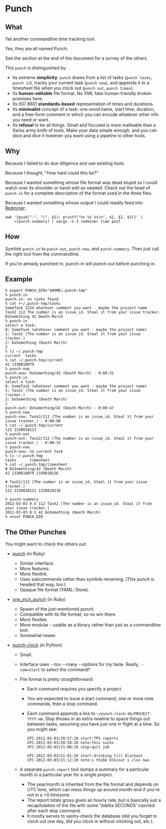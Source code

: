 # Punch
<!-- vi: set et ts=2 sw=2 : -->
## What
Yet another commandline time tracking tool.

Yes, they are all named Punch.

See the section at the end of the document for a survey of the others.

This `punch` is distinguished by:

* Its extreme **simplicity**: `punch` draws from a list of tasks (`punch
  tasks`, `punch in`), tracks your current task (`punch now`), and appends it
  to a timesheet file when you clock out (`punch out`, `punch times`).
* Its **human-editable** file format. No XML fake human-friendly broken
  promises here.
* Its ISO 8601 **standards-based** representation of times and durations.
* Its **minimalist** concept of a task: one-word name, start time,
  duration, and a free-form comment in which you can encode whatever other info
  you need or want.
* Its **refusal** to be all things. Small and focused is more malleable than a
  Swiss army knife of tools. Make your data simple enough, and you can slice
  and dice it however you want using a pipeline to other tools.

## Why
Because I failed to do due diligence and use existing tools.

Because I thought, "How hard could this be?"

Because I wanted something whose file format was dead stupid so I could
watch over its shoulder or hand-edit as needed. Check out the head of
`punch-in` for a complete description of the format used in the three files.

Because I wanted something whose output I could readily
feed into [Redminer](https://github.com/jeremy-w/redminer):

    awk '{gsub("-", "/", $1); printf("%s %s %s\n", $1, $2, $3)}' \
        <(punch-summary) | xargs -n 3 redminer time post

## How
Symlink `punch-in` to `punch-out`, `punch-now`, and `punch-summary`.
Then just call the right tool from the commandline.

If you're already punched-in, punch-in will punch-out before punching in.

## Example
```shell
% export PUNCH_DIR="$HOME/.punch-tmp"
% punch-in   
punch-in: no tasks found
% cat >~/.punch-tmp/tasks
SomeTask 1234 whatever comment you want - maybe the project name
Task2 112 The number is an issue_id. Steal it from your issue tracker.
DoSomething 42 Death March
% punch-in
select a task:
0: SomeTask (whatever comment you want - maybe the project name)
1: Task2 (The number is an issue_id. Steal it from your issue tracker.)
2: DoSomething (Death March)
2
% ls ~/.punch-tmp
current  tasks
% cat ~/.punch-tmp/current
42 1330810079
% punch-now
punch-now: DoSomething/42 (Death March) - 0:00:31
% punch-in
select a task:
0: SomeTask (whatever comment you want - maybe the project name)
1: Task2 (The number is an issue_id. Steal it from your issue tracker.)
2: DoSomething (Death March)
1
punch-out: DoSomething/42 (Death March) - 0:00:47
% punch-now
punch-now: Task2/112 (The number is an issue_id. Steal it from your issue tracker.) - 0:00:08
% cat ~/.punch-tmp/current 
112 1330810121
% punch-out
punch-out: Task2/112 (The number is an issue_id. Steal it from your issue tracker.) - 0:00:15
% punch-now
punch-now: no current task
% ls ~/.punch-tmp
tasks      timesheet
% cat ~/.punch-tmp/timesheet
# DoSomething/42 (Death March)
42 1330810079 1330810126

# Task2/112 (The number is an issue_id. Steal it from your issue tracker.)
112 1330810121 1330810136

% punch-summary
2012-03-03 0.5 112 Task2 (The number is an issue_id. Steal it from your issue tracker.)
2012-03-03 0.5 42 DoSomething (Death March)
% unset PUNCH_DIR
```

## The Other Punches
You might want to check the others out:

* [punch](https://github.com/pyrat/punch) (in Ruby)

  - Similar interface.
  - More features.
  - More flexible.
  - Uses subcommands rather than symlink-renaming.
    (This punch is headed that way, too.)
  - Opaque file format (YAML::Store).

* [one_inch_punch](https://github.com/ymendel/one_inch_punch) (in Ruby)

  - Spawn of the just-mentioned punch.
  - Compatible with its file format, so no win there.
  - More flexible.
  - More modular - usable as a library rather than just as a commandline tool.
  - Somewhat newer.

* [punch-clock](https://github.com/dsw/punch-clock) (in Python)

  - Small.
  - Interface uses --too --many --options for my taste.
    Really, `--com=start` to select the command?
  - File format is pretty straightforward:

      - Each command requires you specify a project.
      - You are expected to issue a start command, one or more note
        commands, then a stop command.
      - Each command appends a line to
        `~/punch-clock-db/PROJECT-YYYY-mm`.
        Stop throws in an extra newline to space things out between tasks,
        assuming you have just one in flight at a time.
        So you might see:

            UTC-2012-03-03/20:57:26 start:TPS reports
            UTC-2012-03-03/20:58:26 note:this sucks
            UTC-2012-03-03/21:00:26 stop:quit job

            UTC-2012-03-03/21:01:26 start:drinking till blackout
            UTC-2012-03-03/21:12:26 note:i thibk blkcout s clos nwo

  - A separate `punch-report` tool dumps a summary for a particular
    month in a particular year for a single project.

    - The year/month is inherited from the file format and depends on UTC
      time, which can mess things up around month-end if you're not in a +0
      timezone.
    - The report totals gross given an hourly rate,
      but is basically just a recapitulation of the file with some
      '\tdelta SECONDS' injected after each stop command.
    - It mostly serves to sanity-check the database (did you forget to
      clock out one day, did you clock in without clocking out, etc.).
